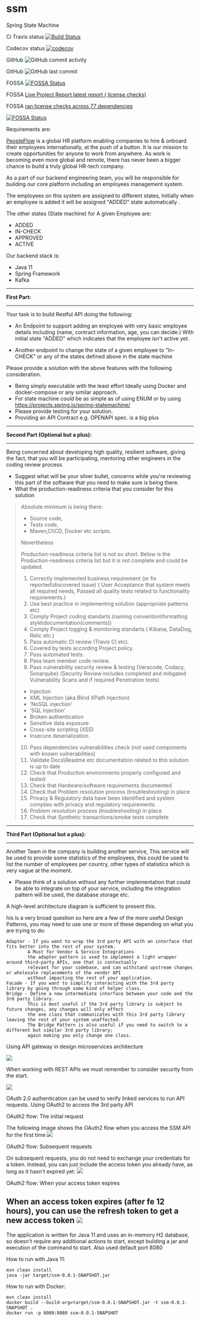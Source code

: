 # ssm
Spring State Machine

Ci Travis status [![Build Status](https://travis-ci.com/M999-999/ssm.svg?branch=master)](https://travis-ci.com/M999-999/ssm)

Codecov status [![codecov](https://codecov.io/gh/M999-999/ssm/branch/master/graph/badge.svg?token=3AJUSXSDFR)](https://codecov.io/gh/M999-999/ssm)

GitHub  ![GitHub commit activity](https://img.shields.io/github/commit-activity/w/M999-999/ssm?style=plastic)

GitHub ![GitHub last commit](https://img.shields.io/github/last-commit/M999-999/ssm?style=plastic)

FOSSA [![FOSSA Status](https://app.fossa.com/api/projects/git%2Bgithub.com%2FM999-999%2Fssm.svg?type=shield)](https://app.fossa.com/projects/git%2Bgithub.com%2FM999-999%2Fssm?ref=badge_shield)

FOSSA [Live Project Report latest report ( license checks)](https://app.fossa.com/reports/04eddb44-c0e5-424b-96c8-e11453989362)

FOSSA [ran license checks across 77 dependencies](https://app.fossa.com/projects/git%2Bgithub.com%2FM999-999%2Fssm?utm_source=share_link)

[![FOSSA Status](https://app.fossa.com/api/projects/git%2Bgithub.com%2FM999-999%2Fssm.svg?type=large)](https://app.fossa.com/projects/git%2Bgithub.com%2FM999-999%2Fssm?ref=badge_large)

Requirements are:

[PeopleFlow](www.pplflw.com) is a global HR platform enabling companies to hire & onboard their employees internationally, at the push of a button. It is our mission to create opportunities for anyone to work from anywhere. As work is becoming even more global and remote, there has never been a bigger chance to build a truly global HR-tech company.


As a part of our backend engineering team, you will be responsible for building our core platform including an employees management system.

The employees on this system are assigned to different states, Initially when an employee is added it will be assigned "ADDED" state automatically .


The other states (State machine) for A given Employee are:
- ADDED
- IN-CHECK
- APPROVED
- ACTIVE

Our backend stack is:
- Java 11 
- Spring Framework 
- Kafka


---

**First Part:**

---


Your task is to build  Restful API doing the following:
- An Endpoint to support adding an employee with very basic employee details including (name, contract information, age, you can decide.) With initial state "ADDED" which indicates that the employee isn't active yet.

- Another endpoint to change the state of a given employee to "In-CHECK" or any of the states defined above in the state machine 

Please provide a solution with the  above features with the following consideration.

- Being simply executable with the least effort Ideally using Docker and docker-compose or any similar approach.
- For state machine could be as simple as of using ENUM or by using https://projects.spring.io/spring-statemachine/ 
- Please provide testing for your solution.
- Providing an API Contract e.g. OPENAPI spec. is a big plus




---

**Second Part (Optional but a plus):**

---

Being concerned about developing high quality, resilient software, giving the fact, that you will be participating, mentoring other engineers in the coding review process.


- Suggest what will be your silver bullet, concerns while you're reviewing this part of the software that you need to make sure is being there.
- What the production-readiness criteria that you consider for this solution

>Absolute minimum is being there:
>- Source code,
>- Tests code,
>- Maven,CI\CD, Docker etc scripts.
> 
>Nevertheless
> 
>Production-readiness criteria list is not so short.
>Below is the Production-readiness criteria list but it is not complete and
>could be updated.
> 1. Correctly implemented business requirement (or fix reported\discovered issue)
>	( User Acceptance that system meets all required needs,
>	  Passed all quality tests related to functionality requirements.)
> 2. Use best practice in implementing solution (appropriate patterns etc)
> 3. Comply Project coding standarts (naming convention\formatting style\documentation(comments))
> 4. Comply Project logging & monitoring standarts ( Kibana, DataDog, Relic etc.)
> 5. Pass automatic CI review (Travis CI etc).
> 6. Covered by tests according Project policy.
> 7. Pass automated tests.
> 8. Pass team member code review.
> 9. Pass vulnerability security review & testing (Veracode, Codacy, Sonarqube) (Security Review includes completed and mitigated Vulnerability Scans and if required Penetration tests)
>   - Injection
>	 - XML Injection (aka Blind XPath Injection)
>	 - ‘NoSQL injection’
>	 - ‘SQL Injection’
>	- Broken authentication
>	- Sensitive data exposure
>	- Cross-site scripting (XSS)
>	- Insecure deserialization.
> 10. Pass dependencies vulnerabilities check (not used components with known vulnerabilities)
> 11. Validate Docs\Readme etc documentation related to this solution is up to date
> 12. Check that Production environments properly configured and tested
> 13. Check that Hardware/software requirements documented
> 14. Check that Problem resolution process (troubleshooting) in place
> 15. Privacy & Regulatory data have been identified and system complies with
>privacy and regulatory requirements.
> 16. Problem resolution process (troubleshooting) in place
> 17. Check that Synthetic transactions/smoke tests complete


---

**Third Part (Optional but a plus):**

---

Another Team in the company is building another service, This service will be used to provide some statistics of the employees, this could be used to list the number of employees per country, other types of statistics which is very vague at the moment.


- Please think of a solution without any further implementation that could be able to integrate on top of your service, including the integration pattern will be used, the database storage etc.

A high-level architecture diagram is sufficient to present this.


his is a very broad question so here are a few of the more useful Design Patterns, you may need to use one or more of these depending on what you are trying to do:

    Adapter - If you want to wrap the 3rd party API with an interface that fits better into the rest of your system.
            A Must for Vendor & Service Integrations
            the adapter pattern is used to implement a light wrapper around third-party APIs, one that is contextually 
            relevant for your codebase, and can withstand upstream changes or wholesale replacements of the vendor API 
            without impacting the rest of your application.
    Facade - If you want to simplify interacting with the 3rd party library by going through some kind of helper class.
    Bridge - Define a new intermediate interface between your code and the 3rd party library. 
            This is most useful if the 3rd party library is subject to future changes, any changes will only affect 
            the one class that communicates with this 3rd party library leaving the rest of your system unaffected. 
            The Bridge Pattern is also useful if you need to switch to a different but similar 3rd party library; 
            again making you only change one class.

Using API gateway in design microservices architecture

![](images/api_gateway.png)

When working with REST APIs we must remember to consider security from the start.

![](images/oauth-policy1.png)

OAuth 2.0 authentication can be used to verify linked services to run API requests.
Using OAuth2 to access the 3rd party API

OAuth2 flow: The initial request

The following image shows the OAuth2 flow when you access the SSM API for the first time
![](images/oauth-first-request.png)

OAuth2 flow: Subsequent requests

On subsequent requests, you do not need to exchange your credentials for a token. Instead, you can just include the access token you already have, as long as it hasn't expired yet:
![](images/oauth-subsequent-requests.png)

OAuth2 flow: When your access token expires

When an access token expires (after fe 12 hours), you can use the refresh token to get a new access token
![](images/oauth-refresh-token.png)
---

The application is written for Java 11 and uses an in-memory H2 database, so doesn't require any additional actions to start, except building a jar and execution of the command to start. Also used default port 8080

How to run with Java 11:
```shell script
mvn clean install
java -jar target/ssm-0.0.1-SNAPSHOT.jar
```

How to run with Docker:
```shell script
mvn clean install
docker build --build-arg=target/ssm-0.0.1-SNAPSHOT.jar -t ssm-0.0.1-SNAPSHOT .
docker run -p 8080:8080 ssm-0.0.1-SNAPSHOT


